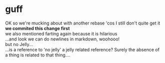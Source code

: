 # guff
OK so we're mucking about with another rebase 'cos I still don't quite get it  
__we commited this change first__  
we also mentioned farting again because it is hilarious  
...and look we can do newlines in markdown, woohooo!  
but no Jelly...  
...is a reference to 'no jelly' a jelly related reference? Surely the absence of a thing is related to that thing....
